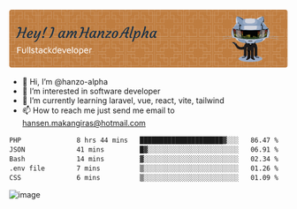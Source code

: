 ![Header](./github-header-image.png)

- 👋 Hi, I’m @hanzo-alpha
- 👀 I’m interested in software developer
- 🌱 I’m currently learning laravel, vue, react, vite, tailwind
- 📫 How to reach me just send me email to hansen.makangiras@hotmail.com 

<!---
hanzo-alpha/hanzo-alpha is a ✨ special ✨ repository because its `README.md` (this file) appears on your GitHub profile.
You can click the Preview link to take a look at your changes.
--->

<!--START_SECTION:waka-->

```txt
PHP              8 hrs 44 mins   █████████████████████▓░░░   86.47 %
JSON             41 mins         █▓░░░░░░░░░░░░░░░░░░░░░░░   06.91 %
Bash             14 mins         ▓░░░░░░░░░░░░░░░░░░░░░░░░   02.34 %
.env file        7 mins          ▒░░░░░░░░░░░░░░░░░░░░░░░░   01.26 %
CSS              6 mins          ▒░░░░░░░░░░░░░░░░░░░░░░░░   01.09 %
```

<!--END_SECTION:waka-->

![image](https://github.com/hanzo-alpha/hanzo-alpha/assets/111342797/c4bd2977-6123-4017-8652-6e166259b484)

